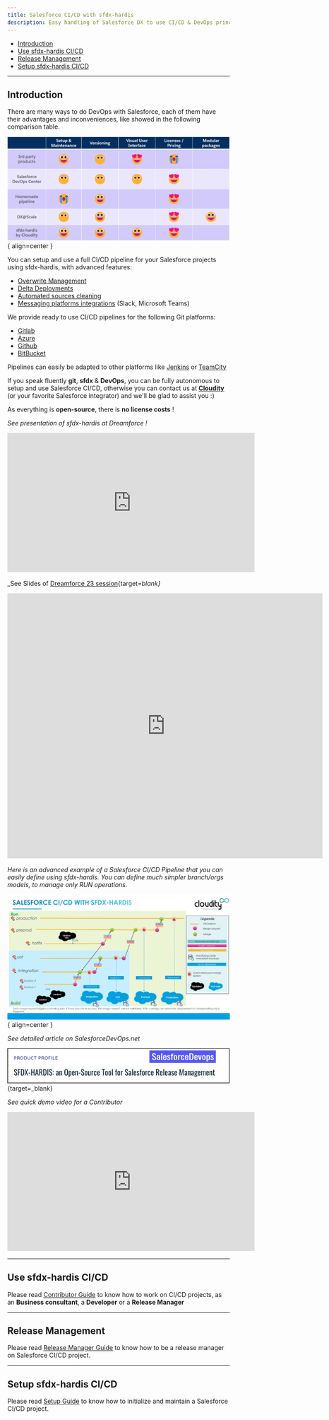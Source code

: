 ```yaml
---
title: Salesforce CI/CD with sfdx-hardis
description: Easy handling of Salesforce DX to use CI/CD & DevOps principles on your Salesforce projects
---
```

<!-- markdownlint-disable MD013 -->

- [Introduction](#introduction)
- [Use sfdx-hardis CI/CD](#use-sfdx-hardis-cicd)
- [Release Management](#release-management)
- [Setup sfdx-hardis CI/CD](#setup-sfdx-hardis-cicd)

___

## Introduction

There are many ways to do DevOps with Salesforce, each of them have their advantages and inconveniences, like showed in the following comparison table.

![](assets/images/devops-comparison.png){ align=center }

You can setup and use a full CI/CD pipeline for your Salesforce projects using sfdx-hardis, with advanced features:

- [Overwrite Management](salesforce-ci-cd-config-overwrite.md)
- [Delta Deployments](salesforce-ci-cd-config-delta-deployment.md)
- [Automated sources cleaning](salesforce-ci-cd-config-cleaning.md)
- [Messaging platforms integrations](salesforce-ci-cd-setup-integrations-home.md) (Slack, Microsoft Teams)

We provide ready to use CI/CD pipelines for the following Git platforms:

- [Gitlab](https://github.com/hardisgroupcom/sfdx-hardis/blob/main/defaults/ci/.gitlab-ci.yml)
- [Azure](https://github.com/hardisgroupcom/sfdx-hardis/blob/main/defaults/ci/azure-pipelines-checks.yml)
- [Github](https://github.com/hardisgroupcom/sfdx-hardis/blob/main/defaults/ci/.github/workflows/deploy.yml)
- [BitBucket](https://github.com/hardisgroupcom/sfdx-hardis/blob/main/defaults/ci/bitbucket-pipelines.yml)

Pipelines can easily be adapted to other platforms like [Jenkins](https://www.jenkins.io/) or [TeamCity](https://www.jetbrains.com/teamcity/)

If you speak fluently **git**, **sfdx** & **DevOps**, you can be fully autonomous to setup and use Salesforce CI/CD, otherwise you can contact us at [**Cloudity**](https://cloudity.com/) (or your favorite Salesforce integrator) and we'll be glad to assist you :)

As everything is **open-source**, there is **no license costs** !

_See presentation of sfdx-hardis at Dreamforce !_

<div style="text-align:center"><iframe width="560" height="315" src="https://www.youtube.com/embed/o0Mm9F07UFs" title="YouTube video player" frameborder="0" allow="accelerometer; autoplay; clipboard-write; encrypted-media; gyroscope; picture-in-picture" allowfullscreen></iframe></div>

_See Slides of [Dreamforce 23 session](https://reg.salesforce.com/flow/plus/df23/sessioncatalog/page/catalog/session/1684196389783001OqEl){target=_blank}_

<iframe src="https://www.slideshare.net/slideshow/embed_code/key/qroQjoKmRUUjqx?hostedIn=slideshare&page=upload" width="714" height="600" frameborder="0" marginwidth="0" marginheight="0" scrolling="no"></iframe>

_Here is an advanced example of a Salesforce CI/CD Pipeline that you can easily define using sfdx-hardis._
_You can define much simpler branch/orgs models, to manage only RUN operations._

![](assets/images/ci-cd-schema-main.jpg){ align=center }

_See detailed article on SalesforceDevOps.net_

[![](assets/images/article-cicd-salesforcedevopsnet.jpg)](https://salesforcedevops.net/index.php/2023/03/01/sfdx-hardis-open-source-salesforce-release-management/){target=_blank}

_See quick demo video for a Contributor_

<div style="text-align:center"><iframe width="560" height="315" src="https://www.youtube.com/embed/zEYqTd2txU4" title="YouTube video player" frameborder="0" allow="accelerometer; autoplay; clipboard-write; encrypted-media; gyroscope; picture-in-picture" allowfullscreen></iframe></div>

___

## Use sfdx-hardis CI/CD

Please read [Contributor Guide](salesforce-ci-cd-use-home.md) to know how to work on CI/CD projects, as an **Business consultant**, a **Developer** or a **Release Manager**

___

## Release Management

Please read [Release Manager Guide](salesforce-ci-cd-release-home.md) to know how to be a release manager on Salesforce CI/CD project.

___

## Setup sfdx-hardis CI/CD

Please read [Setup Guide](salesforce-ci-cd-setup-home.md) to know how to initialize and maintain a Salesforce CI/CD project.





